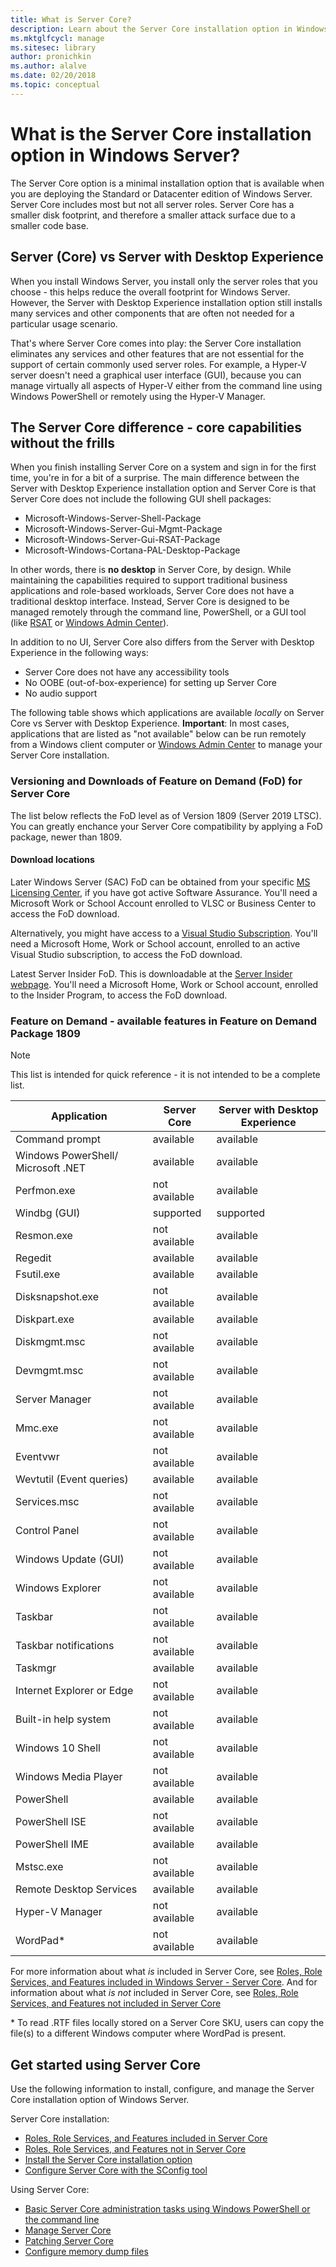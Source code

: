 ```yaml
---
title: What is Server Core?
description: Learn about the Server Core installation option in Windows Server
ms.mktglfcycl: manage
ms.sitesec: library
author: pronichkin
ms.author: alalve
ms.date: 02/20/2018
ms.topic: conceptual
---
```


# What is the Server Core installation option in Windows Server?



The Server Core option is a minimal installation option that is available when you are deploying the Standard or Datacenter edition of Windows Server. Server Core includes most but not all server roles. Server Core has a smaller disk footprint, and therefore a smaller attack surface due to a smaller code base.

## Server (Core) vs Server with Desktop Experience

When you install Windows Server, you install only the server roles that you choose - this helps reduce the overall footprint for Windows Server. However, the Server with Desktop Experience installation option still installs many services and other components that are often not needed for a particular usage scenario.

That's where Server Core comes into play: the Server Core installation eliminates any services and other features that are not essential for the support of certain commonly used server roles. For example, a Hyper-V server doesn't need a graphical user interface (GUI), because you can manage virtually all aspects of Hyper-V either from the command line using Windows PowerShell or remotely using the Hyper-V Manager.

## The Server Core difference - core capabilities without the frills

When you finish installing Server Core on a system and sign in for the first time, you're in for a bit of a surprise. The main difference between the Server with Desktop Experience installation option and Server Core is that Server Core does not include the following GUI shell packages:

- Microsoft-Windows-Server-Shell-Package
- Microsoft-Windows-Server-Gui-Mgmt-Package
- Microsoft-Windows-Server-Gui-RSAT-Package
- Microsoft-Windows-Cortana-PAL-Desktop-Package

In other words, there is **no desktop** in Server Core, by design. While maintaining the capabilities required to support traditional business applications and role-based workloads, Server Core does not have a traditional desktop interface. Instead, Server Core is designed to be managed remotely through the command line, PowerShell, or a GUI tool (like [RSAT](../../remote/remote-server-administration-tools.md) or [Windows Admin Center](../../manage/windows-admin-center/overview.md)).

In addition to no UI, Server Core also differs from the Server with Desktop Experience in the following ways:

- Server Core does not have any accessibility tools
- No OOBE (out-of-box-experience) for setting up Server Core
- No audio support

The following table shows which applications are available *locally* on Server Core vs Server with Desktop Experience. **Important**: In most cases, applications that are listed as "not available" below can be run remotely from a Windows client computer or [Windows Admin Center](../../manage/windows-admin-center/overview.md) to manage your Server Core installation. 

### Versioning and Downloads of Feature on Demand (FoD) for Server Core

The list below reflects the FoD level as of Version 1809 (Server 2019 LTSC). 
You can greatly enchance your Server Core compatibility by applying a FoD package, newer than 1809.

#### Download locations

Later Windows Server (SAC) FoD can be obtained from your specific [MS Licensing Center](https://businessaccount.microsoft.com/), if you have got active Software Assurance.
You'll need a Microsoft Work or School Account enrolled to VLSC or Business Center to access the FoD download.

Alternatively, you might have access to a [Visual Studio Subscription](https://my.visualstudio.com/).
You'll need a Microsoft Home, Work or School account, enrolled to an active Visual Studio subscription, to access the FoD download.

Latest Server Insider FoD. This is downloadable at the [Server Insider webpage](https://www.microsoft.com/en-us/software-download/windowsinsiderpreviewserver).
You'll need a Microsoft Home, Work or School account, enrolled to the Insider Program, to access the FoD download.

### Feature on Demand - available features in Feature on Demand Package 1809

> [!NOTE]
> This list is intended for quick reference - it is not intended to be a complete list.


| Application                        | Server Core     | Server with Desktop Experience |
|------------------------------------|-----------------|--------------------------------|
| Command prompt                     | available       | available                      |
| Windows PowerShell/ Microsoft .NET | available       | available                      |
| Perfmon.exe                        | not available   | available                      |
| Windbg (GUI)                       | supported       | supported                      |
| Resmon.exe                         | not available   | available                      |
| Regedit                            | available       | available                      |
| Fsutil.exe                         | available       | available                      |
| Disksnapshot.exe                   | not available   | available                      |
| Diskpart.exe                       | available       | available                      |
| Diskmgmt.msc                       | not available   | available                      |
| Devmgmt.msc                        | not available   | available                      |
| Server Manager                     | not available   | available                      |
| Mmc.exe                            | not available   | available                      |
| Eventvwr                           | not available   | available                      |
| Wevtutil (Event queries)           | available       | available                      |
| Services.msc                       | not available   | available                      |
| Control Panel                      | not available   | available                      |
| Windows Update (GUI)               | not available   | available                      |
| Windows Explorer                   | not available   | available                      |
| Taskbar                            | not available   | available                      |
| Taskbar notifications              | not available   | available                      |
| Taskmgr                            | available       | available                      |
| Internet Explorer or Edge          | not available   | available                      |
| Built-in help system               | not available   | available                      |
| Windows 10 Shell                   | not available   | available                      |
| Windows Media Player               | not available   | available                      |
| PowerShell                         | available       | available                      |
| PowerShell ISE                     | not available   | available                      |
| PowerShell IME                     | available       | available                      |
| Mstsc.exe                          | not available   | available                      |
| Remote Desktop Services            | available       | available                      |
| Hyper-V Manager                    | not available   | available                      |
| WordPad\*                          | not available   | available                      |


For more information about what *is* included in Server Core, see [Roles, Role Services, and Features included in Windows Server - Server Core](server-core-roles-and-services.md). And for information about what *is not* included in Server Core, see [Roles, Role Services, and Features not included in Server Core](server-core-removed-roles.md)

\* To read .RTF  files locally stored on a Server Core SKU, users can copy the file(s) to a different Windows computer where WordPad is present.

## Get started using Server Core

Use the following information to install, configure, and manage the Server Core installation option of Windows Server.

Server Core installation:
- [Roles, Role Services, and Features included in Server Core](server-core-roles-and-services.md)
- [Roles, Role Services, and Features not in Server Core](server-core-removed-roles.md)
- [Install the Server Core installation option](../../get-started/getting-started-with-server-core.md)
- [Configure Server Core with the SConfig tool](../../get-started/sconfig-on-ws2016.md)

Using Server Core:
- [Basic Server Core administration tasks using Windows PowerShell or the command line](server-core-administer.md)
- [Manage Server Core](server-core-manage.md)
- [Patching Server Core](server-core-servicing.md)
- [Configure memory dump files](server-core-memory-dump.md)
